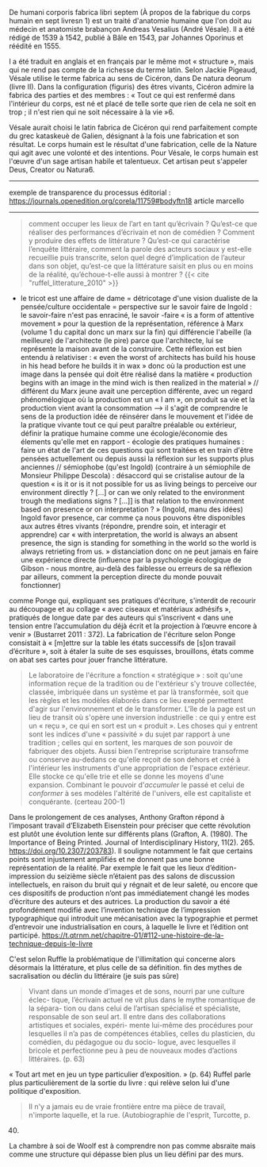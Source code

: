 


De humani corporis fabrica libri septem (À propos de la fabrique du corps humain en sept livresn 1) est un traité d'anatomie humaine que l'on doit au médecin et anatomiste brabançon Andreas Vesalius (André Vésale). Il a été rédigé de 1539 à 1542, publié à Bâle en 1543, par Johannes Oporinus et réédité en 1555. 

l a été traduit en anglais et en français par le même mot « structure », mais qui ne rend pas compte de la richesse du terme latin. Selon Jackie Pigeaud, Vésale utilise le terme fabrica au sens de Cicéron, dans De natura deorum (livre II). Dans la configuration (figuris) des êtres vivants, Cicéron admire la fabrica des parties et des membres : « Tout ce qui est renfermé dans l'intérieur du corps, est né et placé de telle sorte que rien de cela ne soit en trop ; il n'est rien qui ne soit nécessaire à la vie »6.

Vésale aurait choisi le latin fabrica de Cicéron qui rend parfaitement compte du grec kataskeuè de Galien, désignant à la fois une fabrication et son résultat. Le corps humain est le résultat d'une fabrication, celle de la Nature qui agit avec une volonté et des intentions. Pour Vésale, le corps humain est l'œuvre d'un sage artisan habile et talentueux. Cet artisan peut s'appeler Deus, Creator ou Natura6. 

--- 

exemple de transparence du processus éditorial : https://journals.openedition.org/corela/11759#bodyftn18 article marcello 


--- 

<!--
pour making throuh thinking : 

Dans « Faire un biface » (Citation: Ingold, Gosselin & al., 2017, p. 83-109) Ingold, T., Gosselin, H. & Afeissa, H. (2017). Faire: anthropologie, archéologie, art et architecture. Éditions Dehors. , l’anthropologue Tim Ingold apporte un éclairage déterminant sur l’acte de fabrication qui définit l’être humain : faire n’est pas le résultat d’une pré-conception qui s’accomplit dans un geste.

Parmi les neuf chapitres, « Faire un biface » relate ce qu’est un silex et comment il a pu être fabriqué avec autant de précision et de régularité. Si le lien entre cet artefact coupant et l’édition semble éloigné, il y a pourtant matière à comparaison. 



    La culture fournirait les formes, et la nature les matériaux ; en surimposant les unes aux autres, les hommes créeraient des artefacts, lesquels les entourent toujours davantage.

(Citation: Ingold, Gosselin & al., 2017, p. 93) Ingold, T., Gosselin, H. & Afeissa, H. (2017). Faire: anthropologie, archéologie, art et architecture. Éditions Dehors.

Tim Ingold remet en cause cette conception en explorant plusieurs hypothèses formulées par des archéologues ou des anthropologues, il s’agit d’un travail de recueil et de mise en perspective passionnant. André Leroi-Gourhan envisage une rencontre entre instinct et intelligence, le biface serait à la fois le résultat d’une démarche instinctive et d’une fabrication dont le concept précéderait l’artefact final. Mais alors le biface serait produit comme le nid d’un oiseau, ce qui remet en cause l’intelligence nécessaire pour établir un plan, un design. Et si le fabricant du biface n’avait jamais eu l’intention de produire ce que nous nommons ainsi ? C’est l’hypothèse émise par des archéologues, et qui conduit à considérer deux « formes finales », celle de l’artefact et celle conceptualisée qui le précède.

    Nous ne pouvons pas supposer que les formes des blocs récupérés étaient celles que leurs artisans avaient d’abord à l’esprit pour ensuite chercher à l’imposer à la matière, ni même que quelque chose d’équivalent à ces « modèles mentaux » ou ces « intentions géométriques » dont parle Pelegrin aient jamais existé dans leur esprit.

(Citation: Ingold, Gosselin & al., 2017, p. 98) Ingold, T., Gosselin, H. & Afeissa, H. (2017). Faire: anthropologie, archéologie, art et architecture. Éditions Dehors.

À l’idée selon laquelle une « activité hautement spécialisée » est forcément déterminée par un plan préconçu, Tim Ingold oppose le fait que les galets sur la plage sont également le résultat de processus complexes et longs, sans pour autant être le résultat d’une activité humaine. Le biface n’est achevé que pour les archéologues qui l’inscrivent dans une collection. L’importance du corps revient à plusieurs reprises, tant cet artefact porte la forme des mains de celles et de ceux qui les ont taillés et façonnés. Tim Ingold parvient enfin à une proposition qui fait sens : le biface est le résultat d’une intentionnalité qui est inhérente à l’action.-->



> comment occuper les lieux de l’art en tant qu’écrivain ? Qu’est-ce que réaliser des performances d’écrivain et non de comédien ? Comment y produire des effets de littérature ? Qu’est-ce qui caractérise l’enquête littéraire, comment la parole des acteurs sociaux y est-elle recueillie puis transcrite, selon quel degré d’implication de l’auteur dans son objet, qu’est-ce que la littérature saisit en plus ou en moins de la réalité, qu’échoue-t-elle aussi à montrer ? {{< cite "ruffel_litterature_2010" >}}


- le tricot est une affaire de dame = détricotage d'une vision dualiste de la pensée/culture occidentale = perspective sur le savoir faire de Ingold : le savoir-faire n'est pas enraciné, le savoir -faire « is a form of attentive movement » 
pour la question de la représentation, référence à Marx (volume 1 du capital donc un marx sur la fin) qui différencie l'abeille (la meilleure) de l'architecte (le pire) parce que l'architecte, lui se représente la maison avant de la construire. Cette réflexion est bien entendu à relativiser : « even the worst of architects has build his house in his head before he builds it in wax » donc où la production est une image dans la pensée qui doit être réalisé dans la matière « production begins with an image in the mind wich is then realized in the material » // différent du Marx jeune avait une perception différente, avec un regard phénomélogique où la production est un « I am », on produit sa vie et la production vient avant la consommation --> il s'agit de comprendre le sens de la production
idée de réinsérer dans le mouvement et l'idée de la pratique vivante tout ce qui peut paraître préalable ou extérieur, définir la pratique humaine comme une écologie/économie des élements qu'elle met en rapport - écologie des pratiques humaines : 
faire un état de l'art de ces questions qui sont traitées et en train d'être pensées actuellement ou depuis aussi la réflexion sur les supports plus anciennes
// sémiophobe (qu'est Ingold) (contraire à un sémiophile de Monsieur Philippe Descola) : désaccord qui se cristalise autour de la question « is it or is it not possible for us as living beings to perceive our environment directly ? [...] or can we only related to the environment trough the mediations signs ? [...]] is that relation to the environment based on presence or on interpretation ? » (Ingold, manu des idées) Ingold favor presence, car comme ça nous pouvons être disponibles aux autres êtres vivants (répondre, prendre soin, et interagir et apprendre) car « with interpretation, the world is always an absent presence, the sign is standing for something in the world so the world is always retrieting from us. » distanciation donc on ne peut jamais en faire une expérience directe (influence par la psychologie écologique de Gibson - nous montre, au-delà des faiblesse ou erreurs de sa réflexion par ailleurs, comment la perception directe du monde pouvait fonctionner)


comme Ponge qui, expliquant ses pratiques d'écriture, s'interdit de recourir au découpage et au collage « avec ciseaux et matériaux adhésifs », pratiqués de longue date par des auteurs qui s’inscrivent « dans une tension entre l’accumulation du déjà écrit et la projection à l’œuvre encore à venir » (Bustarret 2011 : 372). La fabrication de l'écriture selon Ponge consistait à « [m]ettre sur la table les états successifs de [s]on travail d’écriture », soit à étaler la suite de ses esquisses, brouillons, états comme on abat ses cartes pour jouer franche littérature.


> Le laboratoire de l'écriture a fonction « stratégique » : soit qu'une information reçue de la tradition ou de l'extérieur s'y trouve collectée, classée, imbriquée dans un système et par là transformée, soit que les règles et les modèles élaborés dans ce lieu exepté permettent d'agir sur l'environnement et de le transformer. L'île de la page est un lieu de transit où s'opère une inversion industrielle : ce qui y entre est un « reçu », ce qui en sort est un « produit ». Les choses qui y entrent sont les indices d'une « passivité » du sujet par rapport à une tradition ; celles qui en sortent, les marques de son pouvoir de fabriquer des objets. Aussi bien l'entreprise scripturaire transofrme ou conserve au-dedans ce qu'elle reçoit de son dehors et créé à l'intérieur les instruments d'une appropriation de l'espace extérieur. Elle stocke ce qu'elle trie et elle se donne les moyens d'une expansion. Combinant le pouvoir d'*accumuler* le passé et celui de *conformer* à ses modèles l'altérité de l'univers, elle est capitaliste et conquérante. (certeau 200-1)

Dans le prolongement de ces analyses, Anthony Grafton répond à l’imposant travail d’Elizabeth Eisenstein pour préciser que cette révolution est plutôt une évolution lente sur différents plans (Grafton, A. (1980). The Importance of Being Printed. Journal of Interdisciplinary History, 11(2). 265. https://doi.org/10.2307/203783). Il souligne notamment le fait que certains points sont injustement amplifiés et ne donnent pas une bonne représentation de la réalité. Par exemple le fait que les lieux d’édition-impression du seizième siècle n’étaient pas des salons de discussion intellectuels, en raison du bruit qui y régnait et de leur saleté, ou encore que ces dispositifs de production n’ont pas immédiatement changé les modes d’écriture des auteurs et des autrices. La production du savoir a été profondément modifié avec l’invention technique de l’impression typographique qui introduit une mécanisation avec la typographie et permet d’entrevoir une industrialisation en cours, à laquelle le livre et l’édition ont participé. https://t.qtrnm.net/chapitre-01/#112-une-histoire-de-la-technique-depuis-le-livre


C'est selon Ruffle la problématique de l'illimitation qui concerne alors désormais la littérature, et plus celle de sa définition. fin des mythes de sacralisation ou déclin du littéraire (je suis pas sûre)

> Vivant dans un monde d’images et de sons, nourri par une culture éclec-
tique, l’écrivain actuel ne vit plus dans le mythe romantique de la sépara-
tion ou dans celui de l’artisan spécialisé et spécialiste, responsable de son
seul art. Il entre dans des collaborations artistiques et sociales, expéri-
mente lui-même des procédures pour lesquelles il n’a pas de compétences
établies, celles du plasticien, du comédien, du pédagogue ou du socio-
logue, avec lesquelles il bricole et perfectionne peu à peu de nouveaux
modes d’actions littéraires. (p. 63)

« Tout art met en jeu un type particulier d’exposition. » (p. 64)
Ruffel parle plus particulièrement de la sortie du livre : qui relève selon lui d'une politique d'exposition. 


> Il n'y a jamais eu de vraie frontière entre ma pièce de travail, n'importe laquelle, et la rue. (Autobiographie de l'esprit, Turcotte, p.
40)


La chambre à soi de Woolf est à comprendre non pas comme absraite mais comme une structure qui dépasse bien plus un lieu défini par des murs. 

